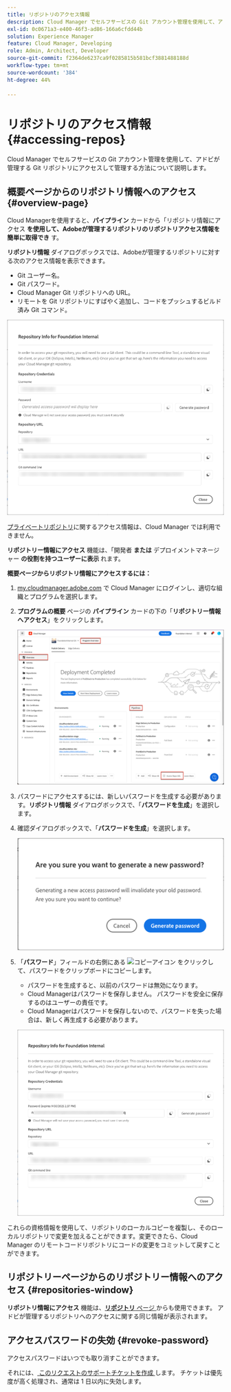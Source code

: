 ```yaml
---
title: リポジトリのアクセス情報
description: Cloud Manager でセルフサービスの Git アカウント管理を使用して、アドビが管理する Git リポジトリにアクセスして管理する方法について説明します。
exl-id: 0c0671a3-e400-46f3-ad86-166a6cfdd44b
solution: Experience Manager
feature: Cloud Manager, Developing
role: Admin, Architect, Developer
source-git-commit: f2364de6237ca9f0285815b581bcf3881488188d
workflow-type: tm+mt
source-wordcount: '384'
ht-degree: 44%

---
```



# リポジトリのアクセス情報 {#accessing-repos}

Cloud Manager でセルフサービスの Git アカウント管理を使用して、アドビが管理する Git リポジトリにアクセスして管理する方法について説明します。

## 概要ページからのリポジトリ情報へのアクセス {#overview-page}

Cloud Managerを使用すると、**パイプライン** カードから「リポジトリ情報にアクセス **を使用して、Adobeが管理するリポジトリのリポジトリアクセス情報を簡単に取得でき** す。

**リポジトリ情報** ダイアログボックスでは、Adobeが管理するリポジトリに対する次のアクセス情報を表示できます。

* Git ユーザー名。
* Git パスワード。
* Cloud Manager Git リポジトリへの URL。
* リモートを Git リポジトリにすばやく追加し、コードをプッシュするビルド済み Git コマンド。

![リポジトリ情報ウィンドウ](assets/repository-info.png)

[プライベートリポジトリ](private-repositories.md)に関するアクセス情報は、Cloud Manager では利用できません。

**リポジトリー情報にアクセス** 機能は、「開発者 **または** デプロイメントマネージャー **の役割を持つユーザーに表示** れます。

**概要ページからリポジトリ情報にアクセスするには：**

1. [my.cloudmanager.adobe.com](https://my.cloudmanager.adobe.com/) で Cloud Manager にログインし、適切な組織とプログラムを選択します。

1. **プログラムの概要** ページの **パイプライン** カードの下の「**リポジトリー情報へアクセス**」をクリックします。

   ![ パイプラインカードのリポジトリ情報にアクセス ](assets/pipelines-card.png)

1. パスワードにアクセスするには、新しいパスワードを生成する必要があります。**リポジトリ情報** ダイアログボックスで、「**パスワードを生成**」を選択します。

1. 確認ダイアログボックスで、「**パスワードを生成**」を選択します。

   ![パスワードの生成を確認](assets/confirm-generated-password.png)

1. 「**パスワード**」フィールドの右側にある ![ コピーアイコン ](https://spectrum.adobe.com/static/icons/workflow_18/Smock_Copy_18_N.svg) をクリックして、パスワードをクリップボードにコピーします。

   * パスワードを生成すると、以前のパスワードは無効になります。
   * Cloud Managerはパスワードを保存しません。 パスワードを安全に保存するのはユーザーの責任です。
   * Cloud Managerはパスワードを保存しないので、パスワードを失った場合は、新しく再生成する必要があります。

   ![ リポジトリ情報ダイアログボックスのパスワードをコピー ](/help/implementing/cloud-manager/managing-code/assets/repository-copy-password.png)

これらの資格情報を使用して、リポジトリのローカルコピーを複製し、そのローカルリポジトリで変更を加えることができます。変更できたら、Cloud Manager のリモートコードリポジトリにコードの変更をコミットして戻すことができます。

## リポジトリーページからのリポジトリー情報へのアクセス {#repositories-window}

**リポジトリ情報にアクセス** 機能は、[**リポジトリ** ページ ](managing-repositories.md) からも使用できます。 アドビが管理するリポジトリへのアクセスに関する同じ情報が表示されます。

## アクセスパスワードの失効 {#revoke-password}

アクセスパスワードはいつでも取り消すことができます。

それには、[ このリクエストのサポートチケットを作成 ](https://experienceleague.adobe.com/ja?support-solution=Experience+Manager&amp;support-tab=home#support) します。 チケットは優先度が高く処理され、通常は 1 日以内に失効します。
